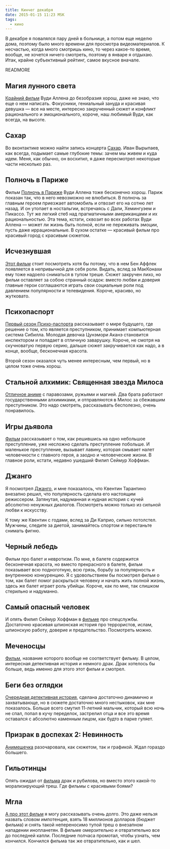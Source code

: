 ```yaml
---
title: Кинчег декабря
date: 2015-01-15 11:23 MSK
tags:
  - кино
---
```


В декабре я повалялся пару дней в больнице, а потом еще неделю дома, поэтому было много времени для просмотра
видеоматериалов. К несчастью, когда много смотришь кино, то через какое-то время, вообще, не хочется ничего смотреть,
поэтому в январе я отдыхаю. Итак, крайне субъективный рейтинг, самое вкусное вначале.

READMORE

## Магия лунного света

[Крайний фильм](http://www.kinopoisk.ru/film/759558/) Вуди Аллена до безобразия хорош, даже не знаю, что еще о нем
написать. Фокусники, гениальный зануда и красивая девушка — все на месте, интересно закрученный сюжет и конфликт
рационального и эмоционального, короче, наш любимый Вуди, как всегда, на высоте.

## Сахар

Во вконтактике можно найти запись концерта [Сахар](http://www.praktikatheatre.ru/spectacle/Details/325). Иван Вырыпаев,
как всегда, подымает самые глубокие темы: зачем мы живем и куда идем. Меня, как обычно, он восхитил, я даже пересмотрел
некоторые части несколько раз.

## Полночь в Париже

Фильм [Полночь в Париже](http://www.kinopoisk.ru/film/504465/) Вуди Аллена тоже бесконечно хорош. Париж показан так, что
в него невозможно не влюбиться. В полночь за главным героем приезжает автомобиль и отвозит его на сотню лет назад. И он
утопает в ностальгии, встречаясь с Дали, Хемингуэем и Пикассо. Тут же легкий стеб над прагматичными американцами и их
рациональностью. Эта тема, кстати, сквозит во всех работах Вуди Аллена — может ли жизнь быть полной, если не переживать
эмоции, пусть даже иррациональные. В сухом остатке — красивый фильм про красивый город с красивым сюжетом.

## Исчезнувшая

[Этот фильм](http://www.kinopoisk.ru/film/692861/) стоит посмотреть хотя бы потому, что в нем Бен Аффлек появляется в
непривычной для себя роли. Видать, вслед за МакКонахи ему тоже надоело сниматься в тупом треше. Сюжет закручен лихо, но
фильм оставляет за собою странный осадок: вместо любви и доверия главные герои соглашаются играть свои социальные роли
под давлением популярности и телевидения. Короче, красиво, но жутковато.

## Психопаспорт

[Первый сезон Психо-паспорта](http://www.kinopoisk.ru/film/707090/) рассказывает о мире будущего, где решение о том, кто
является преступником, принимает компьютерная система Сибилла. Молодая девочка Цунэмори Аканэ становится инспектором и
попадает в отличную заварушку. Короче, не смотря на скучноватую первую серию, дальше сюжет закручивается как надо, а в
конце, вообще, бесконечная красота.

Второй сезон оказался чуть менее интересным, чем первый, но в целом тоже очень хорош.

## Стальной алхимик: Священная звезда Милоса

[Отличное аниме](http://www.kinopoisk.ru/film/574944/) с паравозами, ружьями и магией. Два брата работают
государственными алхимиками, и отправляются в Милос за сбежавшим преступником. Это надо смотреть, рассказывать
бесполезно, очень понравилось.

## Игры дьявола

[Фильм](http://www.kinopoisk.ru/film/12258/) рассказывает о том, как решившись на одно небольшое преступление, уже
несложно сделать преступление побольше. И маленькое преступление, вызывает лавину, которая смывает налет человечности с
главного героя, а заодно и человеческие жизни. В главное роли, кстати, недавно ушедший Филип Сеймур Хоффман.

## Джанго

Я посмотрел [Джанго](http://www.kinopoisk.ru/film/586397/), и мне показалось, что Квентин Тарантино внезапно решил, что
популярность сделала его настоящим режиссером. Затянутая, надуманная и нудная история с кучей абсолютно ненужных
диалогов. Посмотреть можно только из сильной любви к искусству.

К тому же Квентин с годами, вслед за Ди Каприо, сильно потолстел. Мужчины, следите за диетой, занимайтесь спортом и
перестаньте снимать фигню.

## Черный лебедь

Фильм про балет и невротизм. По мне, в балете содержится бесконечная красота, но вместо прекрасного в балете, фильм
показывает всю подноготную, всю грязь, борьбу за популярность и внутреннюю конкуренцию. Я с удовольствием бы посмотрел
фильм о том, как балет помог раскрыться человеку и начать жить полной жизнь, здесь же балет играет роль убийцы. Короче,
как по мне, так слишком стерильно и надуманно.

## Самый опасный человек

И опять Филип Сеймур Хоффман в [фильме](http://www.kinopoisk.ru/film/597193/) про спецслужбы. Достаточно красивая
шпионская история про террористов, ислам, шпионскую работу, доверие и предательство. Посмотреть можно.

## Меченосцы

[Фильм](http://www.kinopoisk.ru/film/566095/), название которого вообще не соответствует фильму. В целом, интересная
детективная история и немного драк. Драк хотелось бы больше, ведь именно для этого этот фильм и смотрел.

## Беги без оглядки

[Очередная детективная история](http://www.kinopoisk.ru/film/78750/), сделана достаточно динамично и захватывающе, но в
сюжете достаточно много нестыковок, как мне показалось. Больше всего смутил 11-летний мальчик, который всю ночь не спал,
попал в кучу переделок, застрелил отца и все это время оставался с абсолютно каменным лицом, как будто в парке гуляет.

## Призрак в доспехах 2: Невинность

[Анимешечка](http://www.kinopoisk.ru/film/50255/) разочаровала, как сюжетом, так и графикой. Ждал гораздо большего.


## Гильотинцы

Опять ожидал от [фильма](http://www.kinopoisk.ru/film/584451/) драк и рубилова, но вместо этого какой-то морализирующий
треш. Где фильмы с красивыми боями?

## Мгла

[А про этот фильм](http://www.kinopoisk.ru/film/273302/) я могу рассказывать очень долго. Это даже нельзя назвать словом
импотенция, взять 18 миллионов долларов (бюджет фильма) и снять такой непереносимо тупой треш о внезапном нападении
инопланетян. В фильме омерзительно и отвратительно все до последней капли. Последние полчаса промотал, чтобы узнать, чем
кончился. Кончился фильма так же отвратительно, как и шел.
